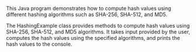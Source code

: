 This Java program demonstrates how to compute hash values using different hashing algorithms such as SHA-256, SHA-512, and MD5.

The HashingExample class provides methods to compute hash values using SHA-256, SHA-512, and MD5 algorithms. 
It takes input provided by the user, computes the hash values using the specified algorithms, and prints the hash values to the console.
